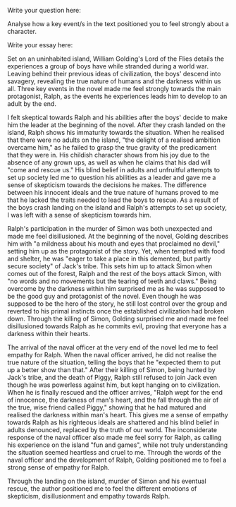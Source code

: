 Write your question here:

Analyse how a key event/s in the text positioned you to feel strongly about a character.

Write your essay here:

Set on an uninhabited island, William Golding's Lord of the Flies details the experiences a group of boys have while stranded during a world war. Leaving behind their previous ideas of civilization, the boys' descend into savagery, revealing the true nature of humans and the darkness within us all. Three key events in the novel made me feel strongly towards the main protagonist, Ralph, as the events he experiences leads him to develop to an adult by the end.

I felt skeptical towards Ralph and his abilities after the boys' decide to make him the leader at the beginning of the novel. After they crash landed on the island, Ralph shows his immaturity towards the situation. When he realised that there were no adults on the island, "the delight of a realised ambition overcame him," as he failed to grasp the true gravity of the predicament that they were in. His childish character shows from his joy due to the absence of any grown ups, as well as when he claims that his dad will "come and rescue us." His blind belief in adults and unfruitful attempts to set up society led me to question his abilities as a leader and gave me a sense of skepticism towards the decisions he makes. The difference between his innocent ideals and the true nature of humans proved to me that he lacked the traits needed to lead the boys to rescue. As a result of the boys crash landing on the island and Ralph's attempts to set up society, I was left with a sense of skepticism towards him.

Ralph's participation in the murder of Simon was both unexpected and made me feel disillusioned. At the beginning of the novel, Golding describes him with "a mildness about his mouth and eyes that proclaimed no devil," setting him up as the protagonist of the story. Yet, when tempted with food and shelter, he was "eager to take a place in this demented, but partly secure society" of Jack's tribe. This sets him up to attack Simon when comes out of the forest, Ralph and the rest of the boys attack Simon, with "no words and no movements but the tearing of teeth and claws." Being overcome by the darkness within him surprised me as he was supposed to be the good guy and protagonist of the novel. Even though he was supposed to be the hero of the story, he still lost control over the group and reverted to his primal instincts once the established civilization had broken down. Through the killing of Simon, Golding surprised me and made me feel disillusioned towards Ralph as he commits evil, proving that everyone has a darkness within their hearts.

The arrival of the naval officer at the very end of the novel led me to feel empathy for Ralph. When the naval officer arrived, he did not realise the true nature of the situation, telling the boys that he "expected them to put up a better show than that." After their killing of Simon, being hunted by Jack's tribe, and the death of Piggy, Ralph still refused to join Jack even though he was powerless against him, but kept hanging on to civilization. When he is finally rescued and the officer arrives, "Ralph wept for the end of innocence, the darkness of man's heart, and the fall through the air of the true, wise friend called Piggy," showing that he had matured and realised the darkness within man's heart. This gives me a sense of empathy towards Ralph as his righteous ideals are shattered and his blind belief in adults denounced, replaced by the truth of our world. The inconsiderate response of the naval officer also made me feel sorry for Ralph, as calling his experience on the island "fun and games", while not truly understanding the situation seemed heartless and cruel to me. Through the words of the naval officer and the development of Ralph, Golding positioned me to feel a strong sense of empathy for Ralph.

Through the landing on the island, murder of Simon and his eventual rescue, the author positioned me to feel the different emotions of skepticism, disillusionment and empathy towards Ralph.